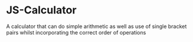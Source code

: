 # JS-Calculator
A calculator that can do simple arithmetic as well as use of single bracket pairs whilst incorporating the correct order of operations
